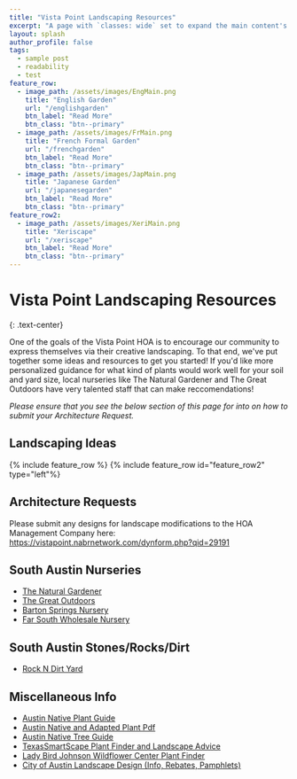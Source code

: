 ```yaml
---
title: "Vista Point Landscaping Resources"
excerpt: "A page with `classes: wide` set to expand the main content's width."
layout: splash
author_profile: false
tags: 
  - sample post
  - readability
  - test
feature_row:
  - image_path: /assets/images/EngMain.png
    title: "English Garden"
    url: "/englishgarden"
    btn_label: "Read More"
    btn_class: "btn--primary"
  - image_path: /assets/images/FrMain.png
    title: "French Formal Garden"
    url: "/frenchgarden"
    btn_label: "Read More"
    btn_class: "btn--primary"
  - image_path: /assets/images/JapMain.png
    title: "Japanese Garden"
    url: "/japanesegarden"
    btn_label: "Read More"
    btn_class: "btn--primary"
feature_row2:
  - image_path: /assets/images/XeriMain.png
    title: "Xeriscape"
    url: "/xeriscape"
    btn_label: "Read More"
    btn_class: "btn--primary"
---
```


# Vista Point Landscaping Resources
{: .text-center}

One of the goals of the Vista Point HOA is to encourage our community to express themselves via their creative landscaping. To that end, we've put together some ideas and resources to get you started! If you'd like more personalized guidance for what kind of plants would work well for your soil and yard size, local nurseries like The Natural Gardener and The Great Outdoors have very talented staff that can make reccomendations!

_Please ensure that you see the below section of this page for into on how to submit your Architecture Request._

## Landscaping Ideas

{% include feature_row %}
{% include feature_row id="feature_row2" type="left"%}

## Architecture Requests

Please submit any designs for landscape modifications to the HOA Management Company here: https://vistapoint.nabrnetwork.com/dynform.php?qid=29191

## South Austin Nurseries
- [The Natural Gardener](https://tngaustin.com/)
- [The Great Outdoors](https://gonursery.com/)
- [Barton Springs Nursery](http://www.bartonspringsnursery.com/)
- [Far South Wholesale Nursery](https://farsouthnursery.com/)

## South Austin Stones/Rocks/Dirt
- [Rock N Dirt Yard](https://rockndirtyard.com/)

## Miscellaneous Info
- [Austin Native Plant Guide](http://www.austintexas.gov/department/grow-green/plant-guide)
- [Austin Native and Adapted Plant Pdf](https://www.austintexas.gov/watershed_protection/publications/document.cfm?id=198301)
- [Austin Native Tree Guide](https://www.austintexas.gov/sites/default/files/files/Watershed/growgreen/2_8_12_native_tree_growing_guide_for_central_texas.pdf)
- [TexasSmartScape Plant Finder and Landscape Advice](http://www.txsmartscape.com/plant-search/)
- [Lady Bird Johnson Wildflower Center Plant Finder](https://www.wildflower.org/plants/)
- [City of Austin Landscape Design (Info, Rebates, Pamphlets)](https://www.austintexas.gov/department/landscape-design)
